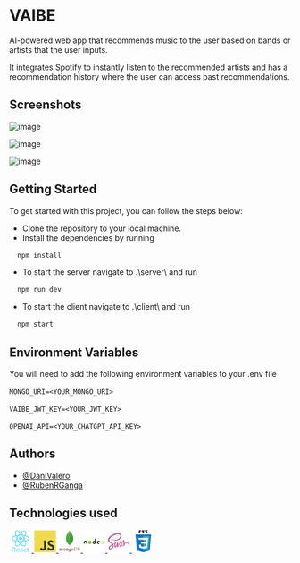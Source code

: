 # VAIBE

AI-powered web app that recommends music to the user based on bands or artists that the user inputs. 

It integrates Spotify to instantly listen to the recommended artists and has a recommendation history where the user can access past recommendations.

## Screenshots
![image](https://user-images.githubusercontent.com/114396949/236613614-261714d6-8194-4270-a0db-b03e0f8439fe.png)

![image](https://user-images.githubusercontent.com/114396949/236613800-467344e6-844b-4637-8d65-ec47c1fdb05d.png)

![image](https://user-images.githubusercontent.com/114396949/236613894-3c1ec90b-a352-4604-ad50-f133c74bd888.png)



## Getting Started

To get started with this project, you can follow the steps below:

- Clone the repository to your local machine.
- Install the dependencies by running 
```bash
  npm install
```

- To start the server navigate to .\server\ and run
```bash
  npm run dev
```

- To start the client navigate to .\client\ and run 
```bash
  npm start
```
## Environment Variables

You will need to add the following environment variables to your .env file

`MONGO_URI=<YOUR_MONGO_URI>`

`VAIBE_JWT_KEY=<YOUR_JWT_KEY>`

`OPENAI_API=<YOUR_CHATGPT_API_KEY>`

## Authors

- [@DaniValero](https://github.com/DaniValero)
- [@RubenRGanga](https://github.com/RubenRGanga)


## Technologies used

 <a href="https://reactjs.org/" target="_blank" rel="noreferrer"> <img src="https://raw.githubusercontent.com/devicons/devicon/master/icons/react/react-original-wordmark.svg" alt="react" width="40" height="40"/> </a> <a href="https://developer.mozilla.org/en-US/docs/Web/JavaScript" target="_blank" rel="noreferrer"> <img src="https://raw.githubusercontent.com/devicons/devicon/master/icons/javascript/javascript-original.svg" alt="javascript" width="40" height="40"/> </a> <a href="https://www.mongodb.com/" target="_blank" rel="noreferrer"> <img src="https://raw.githubusercontent.com/devicons/devicon/master/icons/mongodb/mongodb-original-wordmark.svg" alt="mongodb" width="40" height="40"/> </a>  <a href="https://nodejs.org" target="_blank" rel="noreferrer"> <img src="https://raw.githubusercontent.com/devicons/devicon/master/icons/nodejs/nodejs-original-wordmark.svg" alt="nodejs" width="40" height="40"/> </a>  <a href="https://sass-lang.com" target="_blank" rel="noreferrer"> <img src="https://raw.githubusercontent.com/devicons/devicon/master/icons/sass/sass-original.svg" alt="sass" width="40" height="40"/> </a> <a href="https://www.w3schools.com/css/" target="_blank" rel="noreferrer"> <img src="https://raw.githubusercontent.com/devicons/devicon/master/icons/css3/css3-original-wordmark.svg" alt="css3" width="40" height="40"/> </a>


